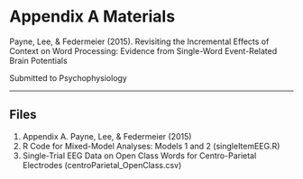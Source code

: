 Appendix A Materials
================
Payne, Lee, & Federmeier (2015). Revisiting the Incremental Effects of Context on Word Processing: 
Evidence from Single-Word Event-Related Brain Potentials

Submitted to Psychophysiology

____

## Files
1. Appendix A. Payne, Lee, & Federmeier (2015)
2. R Code for Mixed-Model Analyses: Models 1 and 2 (singleItemEEG.R)
3. Single-Trial EEG Data on Open Class Words for Centro-Parietal Electrodes (centroParietal_OpenClass.csv)